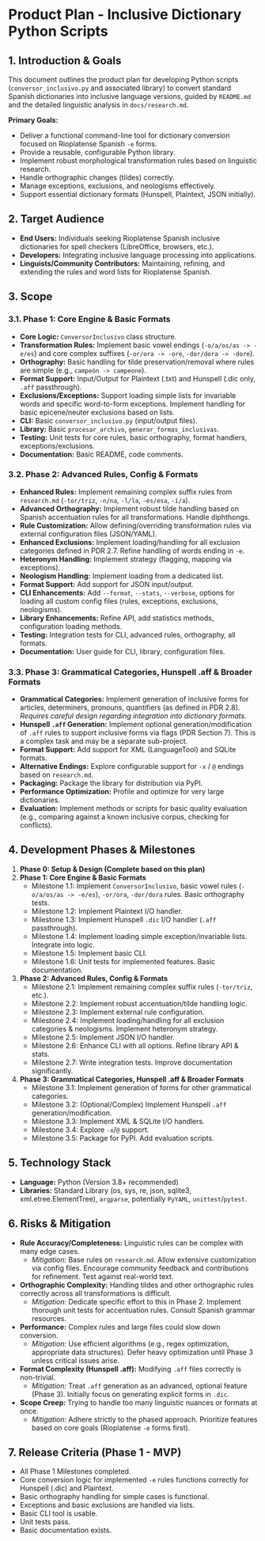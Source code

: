 # Product Plan - Inclusive Dictionary Python Scripts

## 1. Introduction & Goals

This document outlines the product plan for developing Python scripts (`conversor_inclusivo.py` and associated library) to convert standard Spanish dictionaries into inclusive language versions, guided by `README.md` and the detailed linguistic analysis in `docs/research.md`.

**Primary Goals:**
*   Deliver a functional command-line tool for dictionary conversion focused on Rioplatense Spanish `-e` forms.
*   Provide a reusable, configurable Python library.
*   Implement robust morphological transformation rules based on linguistic research.
*   Handle orthographic changes (tildes) correctly.
*   Manage exceptions, exclusions, and neologisms effectively.
*   Support essential dictionary formats (Hunspell, Plaintext, JSON initially).

## 2. Target Audience

*   **End Users:** Individuals seeking Rioplatense Spanish inclusive dictionaries for spell checkers (LibreOffice, browsers, etc.).
*   **Developers:** Integrating inclusive language processing into applications.
*   **Linguists/Community Contributors:** Maintaining, refining, and extending the rules and word lists for Rioplatense Spanish.

## 3. Scope

### 3.1. Phase 1: Core Engine & Basic Formats

*   **Core Logic:** `ConversorInclusivo` class structure.
*   **Transformation Rules:** Implement basic vowel endings (`-o/a/os/as -> -e/es`) and core complex suffixes (`-or/ora -> -ore`, `-dor/dora -> -dore`).
*   **Orthography:** Basic handling for tilde preservation/removal where rules are simple (e.g., `campeón -> campeone`).
*   **Format Support:** Input/Output for Plaintext (.txt) and Hunspell (.dic only, `.aff` passthrough).
*   **Exclusions/Exceptions:** Support loading simple lists for invariable words and specific word-to-form exceptions. Implement handling for basic epicene/neuter exclusions based on lists.
*   **CLI:** Basic `conversor_inclusivo.py` (input/output files).
*   **Library:** Basic `procesar_archivo`, `generar_formas_inclusivas`.
*   **Testing:** Unit tests for core rules, basic orthography, format handlers, exceptions/exclusions.
*   **Documentation:** Basic README, code comments.

### 3.2. Phase 2: Advanced Rules, Config & Formats

*   **Enhanced Rules:** Implement remaining complex suffix rules from `research.md` (`-tor/triz`, `-n/na`, `-l/la`, `-és/esa`, `-í/a`).
*   **Advanced Orthography:** Implement robust tilde handling based on Spanish accentuation rules for all transformations. Handle diphthongs.
*   **Rule Customization:** Allow defining/overriding transformation rules via external configuration files (JSON/YAML).
*   **Enhanced Exclusions:** Implement loading/handling for all exclusion categories defined in PDR 2.7. Refine handling of words ending in `-e`.
*   **Heteronym Handling:** Implement strategy (flagging, mapping via exceptions).
*   **Neologism Handling:** Implement loading from a dedicated list.
*   **Format Support:** Add support for JSON input/output.
*   **CLI Enhancements:** Add `--format`, `--stats`, `--verbose`, options for loading all custom config files (rules, exceptions, exclusions, neologisms).
*   **Library Enhancements:** Refine API, add statistics methods, configuration loading methods.
*   **Testing:** Integration tests for CLI, advanced rules, orthography, all formats.
*   **Documentation:** User guide for CLI, library, configuration files.

### 3.3. Phase 3: Grammatical Categories, Hunspell .aff & Broader Formats

*   **Grammatical Categories:** Implement generation of inclusive forms for articles, determiners, pronouns, quantifiers (as defined in PDR 2.8). *Requires careful design regarding integration into dictionary formats.*
*   **Hunspell `.aff` Generation:** Implement optional generation/modification of `.aff` rules to support inclusive forms via flags (PDR Section 7). This is a complex task and may be a separate sub-project.
*   **Format Support:** Add support for XML (LanguageTool) and SQLite formats.
*   **Alternative Endings:** Explore configurable support for `-x` / `@` endings based on `research.md`.
*   **Packaging:** Package the library for distribution via PyPI.
*   **Performance Optimization:** Profile and optimize for very large dictionaries.
*   **Evaluation:** Implement methods or scripts for basic quality evaluation (e.g., comparing against a known inclusive corpus, checking for conflicts).

## 4. Development Phases & Milestones

1.  **Phase 0: Setup & Design (Complete based on this plan)**
2.  **Phase 1: Core Engine & Basic Formats**
    *   Milestone 1.1: Implement `ConversorInclusivo`, basic vowel rules (`-o/a/os/as -> -e/es`), `-or/ora`, `-dor/dora` rules. Basic orthography tests.
    *   Milestone 1.2: Implement Plaintext I/O handler.
    *   Milestone 1.3: Implement Hunspell `.dic` I/O handler (`.aff` passthrough).
    *   Milestone 1.4: Implement loading simple exception/invariable lists. Integrate into logic.
    *   Milestone 1.5: Implement basic CLI.
    *   Milestone 1.6: Unit tests for implemented features. Basic documentation.
3.  **Phase 2: Advanced Rules, Config & Formats**
    *   Milestone 2.1: Implement remaining complex suffix rules (`-tor/triz`, etc.).
    *   Milestone 2.2: Implement robust accentuation/tilde handling logic.
    *   Milestone 2.3: Implement external rule configuration.
    *   Milestone 2.4: Implement loading/handling for all exclusion categories & neologisms. Implement heteronym strategy.
    *   Milestone 2.5: Implement JSON I/O handler.
    *   Milestone 2.6: Enhance CLI with all options. Refine library API & stats.
    *   Milestone 2.7: Write integration tests. Improve documentation significantly.
4.  **Phase 3: Grammatical Categories, Hunspell .aff & Broader Formats**
    *   Milestone 3.1: Implement generation of forms for other grammatical categories.
    *   Milestone 3.2: (Optional/Complex) Implement Hunspell `.aff` generation/modification.
    *   Milestone 3.3: Implement XML & SQLite I/O handlers.
    *   Milestone 3.4: Explore `-x`/`@` support.
    *   Milestone 3.5: Package for PyPI. Add evaluation scripts.

## 5. Technology Stack

*   **Language:** Python (Version 3.8+ recommended)
*   **Libraries:** Standard Library (os, sys, re, json, sqlite3, xml.etree.ElementTree), `argparse`, potentially `PyYAML`, `unittest`/`pytest`.

## 6. Risks & Mitigation

*   **Rule Accuracy/Completeness:** Linguistic rules can be complex with many edge cases.
    *   *Mitigation:* Base rules on `research.md`. Allow extensive customization via config files. Encourage community feedback and contributions for refinement. Test against real-world text.
*   **Orthographic Complexity:** Handling tildes and other orthographic rules correctly across all transformations is difficult.
    *   *Mitigation:* Dedicate specific effort to this in Phase 2. Implement thorough unit tests for accentuation rules. Consult Spanish grammar resources.
*   **Performance:** Complex rules and large files could slow down conversion.
    *   *Mitigation:* Use efficient algorithms (e.g., regex optimization, appropriate data structures). Defer heavy optimization until Phase 3 unless critical issues arise.
*   **Format Complexity (Hunspell .aff):** Modifying `.aff` files correctly is non-trivial.
    *   *Mitigation:* Treat `.aff` generation as an advanced, optional feature (Phase 3). Initially focus on generating explicit forms in `.dic`.
*   **Scope Creep:** Trying to handle too many linguistic nuances or formats at once.
    *   *Mitigation:* Adhere strictly to the phased approach. Prioritize features based on core goals (Rioplatense `-e` forms first).

## 7. Release Criteria (Phase 1 - MVP)

*   All Phase 1 Milestones completed.
*   Core conversion logic for implemented `-e` rules functions correctly for Hunspell (.dic) and Plaintext.
*   Basic orthography handling for simple cases is functional.
*   Exceptions and basic exclusions are handled via lists.
*   Basic CLI tool is usable.
*   Unit tests pass.
*   Basic documentation exists.
